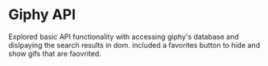 Giphy API 
================

Explored basic API functionality with accessing giphy's database and dislpaying the search results in dom. included a favorites button to hide and show gifs that are faovrited.

